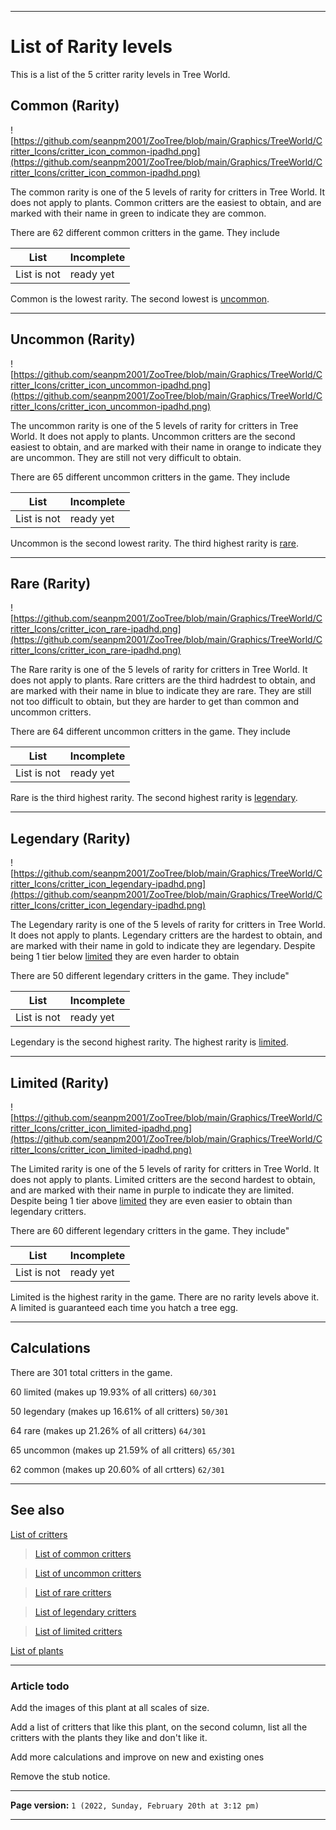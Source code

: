 
***

# List of Rarity levels

This is a list of the 5 critter rarity levels in Tree World.

## Common (Rarity)

![https://github.com/seanpm2001/ZooTree/blob/main/Graphics/TreeWorld/Critter_Icons/critter_icon_common-ipadhd.png](https://github.com/seanpm2001/ZooTree/blob/main/Graphics/TreeWorld/Critter_Icons/critter_icon_common-ipadhd.png)

The common rarity is one of the 5 levels of rarity for critters in Tree World. It does not apply to plants. Common critters are the easiest to obtain, and are marked with their name in green to indicate they are common.

There are 62 different common critters in the game. They include

List | Incomplete
---|---
List is not | ready yet

Common is the lowest rarity. The second lowest is [uncommon](/seanpm2001/SeansLifeArchive_Images_ThePlayForge_Tree-World/wiki//Rarity-Uncommon/).

***

## Uncommon (Rarity)

![https://github.com/seanpm2001/ZooTree/blob/main/Graphics/TreeWorld/Critter_Icons/critter_icon_uncommon-ipadhd.png](https://github.com/seanpm2001/ZooTree/blob/main/Graphics/TreeWorld/Critter_Icons/critter_icon_uncommon-ipadhd.png)

The uncommon rarity is one of the 5 levels of rarity for critters in Tree World. It does not apply to plants. Uncommon critters are the second easiest to obtain, and are marked with their name in orange to indicate they are uncommon. They are still not very difficult to obtain.

There are 65 different uncommon critters in the game. They include

List | Incomplete
---|---
List is not | ready yet

Uncommon is the second lowest rarity. The third highest rarity is [rare](/seanpm2001/SeansLifeArchive_Images_ThePlayForge_Tree-World/wiki//Rarity-Rare/).

***

## Rare (Rarity)

![https://github.com/seanpm2001/ZooTree/blob/main/Graphics/TreeWorld/Critter_Icons/critter_icon_rare-ipadhd.png](https://github.com/seanpm2001/ZooTree/blob/main/Graphics/TreeWorld/Critter_Icons/critter_icon_rare-ipadhd.png)

The Rare rarity is one of the 5 levels of rarity for critters in Tree World. It does not apply to plants. Rare critters are the third hadrdest to obtain, and are marked with their name in blue to indicate they are rare. They are still not too difficult to obtain, but they are harder to get than common and uncommon critters.

There are 64 different uncommon critters in the game. They include

List | Incomplete
---|---
List is not | ready yet

Rare is the third highest rarity. The second highest rarity is [legendary](/seanpm2001/SeansLifeArchive_Images_ThePlayForge_Tree-World/wiki//Rarity-Legendary/).

***

## Legendary (Rarity)

![https://github.com/seanpm2001/ZooTree/blob/main/Graphics/TreeWorld/Critter_Icons/critter_icon_legendary-ipadhd.png](https://github.com/seanpm2001/ZooTree/blob/main/Graphics/TreeWorld/Critter_Icons/critter_icon_legendary-ipadhd.png)

The Legendary rarity is one of the 5 levels of rarity for critters in Tree World. It does not apply to plants. Legendary critters are the hardest to obtain, and are marked with their name in gold to indicate they are legendary. Despite being 1 tier below [limited](/seanpm2001/SeansLifeArchive_Images_ThePlayForge_Tree-World/wiki//Rarity-Limited) they are even harder to obtain 

There are 50 different legendary critters in the game. They include"

List | Incomplete
---|---
List is not | ready yet

Legendary is the second highest rarity. The highest rarity is [limited](/seanpm2001/SeansLifeArchive_Images_ThePlayForge_Tree-World/wiki//Rarity-Limited/).

***

## Limited (Rarity)

![https://github.com/seanpm2001/ZooTree/blob/main/Graphics/TreeWorld/Critter_Icons/critter_icon_limited-ipadhd.png](https://github.com/seanpm2001/ZooTree/blob/main/Graphics/TreeWorld/Critter_Icons/critter_icon_limited-ipadhd.png)

The Limited rarity is one of the 5 levels of rarity for critters in Tree World. It does not apply to plants. Limited critters are the second hardest to obtain, and are marked with their name in purple to indicate they are limited. Despite being 1 tier above [limited](/seanpm2001/SeansLifeArchive_Images_ThePlayForge_Tree-World/wiki/Rarity-Legendary) they are even easier to obtain than legendary critters.

There are 60 different legendary critters in the game. They include"

List | Incomplete
---|---
List is not | ready yet

Limited is the highest rarity in the game. There are no rarity levels above it. A limited is guaranteed each time you hatch a tree egg.

***

## Calculations

There are 301 total critters in the game.

60 limited (makes up 19.93% of all critters) `60/301`

50 legendary (makes up 16.61% of all critters) `50/301`

64 rare (makes up 21.26% of all critters) `64/301`

65 uncommon (makes up 21.59% of all critters) `65/301`

62 common (makes up 20.60% of all crtters) `62/301`

***

## See also

[List of critters](https://github.com/seanpm2001/SeansLifeArchive_Images_ThePlayForge_Tree-World/wiki/List-of-critters/)

> [List of common critters](https://github.com/seanpm2001/SeansLifeArchive_Images_ThePlayForge_Tree-World/wiki/List-of-common-critters/)

> [List of uncommon critters](https://github.com/seanpm2001/SeansLifeArchive_Images_ThePlayForge_Tree-World/wiki/List-of-uncommon-critters/)

> [List of rare critters](https://github.com/seanpm2001/SeansLifeArchive_Images_ThePlayForge_Tree-World/wiki/List-of-rare-critters/)

> [List of legendary critters](https://github.com/seanpm2001/SeansLifeArchive_Images_ThePlayForge_Tree-World/wiki/List-of-legendary-critters/)

> [List of limited critters](https://github.com/seanpm2001/SeansLifeArchive_Images_ThePlayForge_Tree-World/wiki/List-of-limited-critters/)

[List of plants](https://github.com/seanpm2001/SeansLifeArchive_Images_ThePlayForge_Tree-World/wiki/List-of-plants/)

***

### Article todo

Add the images of this plant at all scales of size.

Add a list of critters that like this plant, on the second column, list all the critters with the plants they like and don't like it.

Add more calculations and improve on new and existing ones

Remove the stub notice.

***

**Page version:** `1 (2022, Sunday, February 20th at 3:12 pm)`

***
